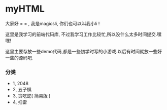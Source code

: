 # myHTML
大家好 = = , 我是magicsli, 你们也可以叫我小li !  

这里是我学习的前端代码库, 不过我学习工作比较忙,所以没什么太多时间提交.嘿嘿!

这里主要存放一些demo代码,都是一些初学时写的小游戏.以后有时间就放一些好一些的源码吧.

### 分类

+ 1, 2048
+ 2, 五子棋
+ 3, 贪吃蛇( 简易版 ) 
+ 4, 扫雷

